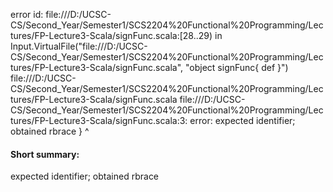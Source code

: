 error id: file:///D:/UCSC-CS/Second_Year/Semester1/SCS2204%20Functional%20Programming/Lectures/FP-Lecture3-Scala/signFunc.scala:[28..29) in Input.VirtualFile("file:///D:/UCSC-CS/Second_Year/Semester1/SCS2204%20Functional%20Programming/Lectures/FP-Lecture3-Scala/signFunc.scala", "object signFunc{
    def 
}")
file:///D:/UCSC-CS/Second_Year/Semester1/SCS2204%20Functional%20Programming/Lectures/FP-Lecture3-Scala/signFunc.scala
file:///D:/UCSC-CS/Second_Year/Semester1/SCS2204%20Functional%20Programming/Lectures/FP-Lecture3-Scala/signFunc.scala:3: error: expected identifier; obtained rbrace
}
^
#### Short summary: 

expected identifier; obtained rbrace